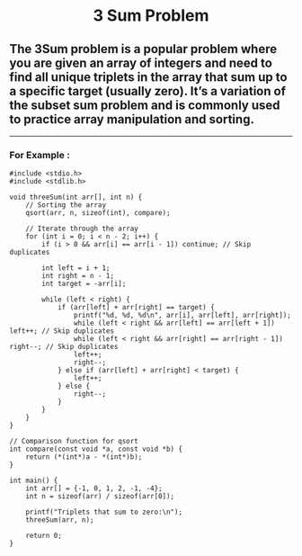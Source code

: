 # <div align="Center">3 Sum Problem</div>
## The 3Sum problem is a popular problem where you are given an array of integers and need to find all unique triplets in the array that sum up to a specific target (usually zero). It’s a variation of the subset sum problem and is commonly used to practice array manipulation and sorting.
<hr>

### For Example :
```
#include <stdio.h>
#include <stdlib.h>

void threeSum(int arr[], int n) {
    // Sorting the array
    qsort(arr, n, sizeof(int), compare);

    // Iterate through the array
    for (int i = 0; i < n - 2; i++) {
        if (i > 0 && arr[i] == arr[i - 1]) continue; // Skip duplicates

        int left = i + 1;
        int right = n - 1;
        int target = -arr[i];

        while (left < right) {
            if (arr[left] + arr[right] == target) {
                printf("%d, %d, %d\n", arr[i], arr[left], arr[right]);
                while (left < right && arr[left] == arr[left + 1]) left++; // Skip duplicates
                while (left < right && arr[right] == arr[right - 1]) right--; // Skip duplicates
                left++;
                right--;
            } else if (arr[left] + arr[right] < target) {
                left++;
            } else {
                right--;
            }
        }
    }
}

// Comparison function for qsort
int compare(const void *a, const void *b) {
    return (*(int*)a - *(int*)b);
}

int main() {
    int arr[] = {-1, 0, 1, 2, -1, -4};
    int n = sizeof(arr) / sizeof(arr[0]);

    printf("Triplets that sum to zero:\n");
    threeSum(arr, n);

    return 0;
}
```
